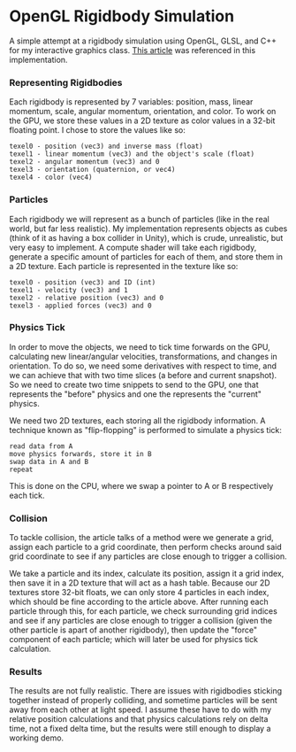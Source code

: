 # OpenGL Rigidbody Simulation
A simple attempt at a rigidbody simulation using OpenGL, GLSL, and C++ for my interactive graphics class. [This article](https://developer.nvidia.com/gpugems/gpugems3/part-v-physics-simulation/chapter-29-real-time-rigid-body-simulation-gpus) was referenced in this implementation.

### Representing Rigidbodies
Each rigidbody is represented by 7 variables: position, mass, linear momentum, scale, angular momentum, orientation, and color. To work on the GPU, we store these values in a 2D texture as color values in a 32-bit floating point. I chose to store the values like so:
```
texel0 - position (vec3) and inverse mass (float)
texel1 - linear momentum (vec3) and the object's scale (float)
texel2 - angular momentum (vec3) and 0
texel3 - orientation (quaternion, or vec4)
texel4 - color (vec4)
```

### Particles
Each rigidbody we will represent as a bunch of particles (like in the real world, but far less realistic). My implementation represents objects as cubes (think of it as having a box collider in Unity), which is crude, unrealistic, but very easy to implement. A compute shader will take each rigidbody, generate a specific amount of particles for each of them, and store them in a 2D texture. Each particle is represented in the texture like so:

```
texel0 - position (vec3) and ID (int)
texel1 - velocity (vec3) and 1
texel2 - relative position (vec3) and 0
texel3 - applied forces (vec3) and 0
```

### Physics Tick
In order to move the objects, we need to tick time forwards on the GPU, calculating new linear/angular velocities, transformations, and changes in orientation. To do so, we need some derivatives with respect to time, and we can achieve that with two time slices (a before and current snapshot). So we need to create two time snippets to send to the GPU, one that represents the "before" physics and one the represents the "current" physics.

We need two 2D textures, each storing all the rigidbody information. A technique known as "flip-flopping" is performed to simulate a physics tick:
```
read data from A
move physics forwards, store it in B
swap data in A and B
repeat
```

This is done on the CPU, where we swap a pointer to A or B respectively each tick.

### Collision

To tackle collision, the article talks of a method were we generate a grid, assign each particle to a grid coordinate, then perform checks around said grid coordinate to see if any particles are close enough to trigger a collision.

We take a particle and its index, calculate its position, assign it a grid index, then save it in a 2D texture that will act as a hash table. Because our 2D textures store 32-bit floats, we can only store 4 particles in each index, which should be fine according to the article above. After running each particle through this, for each particle, we check surrounding grid indices and see if any particles are close enough to trigger a collision (given the other particle is apart of another rigidbody), then update the "force" component of each particle; which will later be used for physics tick calculation.

### Results
The results are not fully realistic. There are issues with rigidbodies sticking together instead of properly colliding, and sometime particles will be sent away from each other at light speed. I assume these have to do with my relative position calculations and that physics calculations rely on delta time, not a fixed delta time, but the results were still enough to display a working demo.

